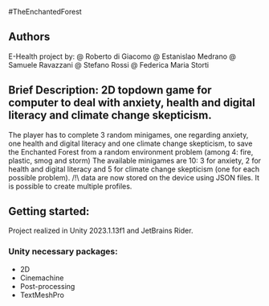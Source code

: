 #TheEnchantedForest

## Authors
E-Health project by:
@ Roberto di Giacomo
@ Estanislao Medrano
@ Samuele Ravazzani
@ Stefano Rossi
@ Federica Maria Storti

## Brief Description: 2D topdown game for computer to deal with anxiety, health and digital literacy and climate change skepticism.
The player has to complete 3 random minigames, one regarding anxiety, one health and digital literacy and one climate change skepticism, to save the Enchanted Forest from a random environment problem (among 4: fire, plastic, smog and storm)
The available minigames are 10: 3 for anxiety, 2 for health and digital literacy and 5 for climate change skepticism (one for each possible problem).
/!\ data are now stored on the device using JSON files. It is possible to create multiple profiles.

## Getting started:
Project realized in Unity 2023.1.13f1 and JetBrains Rider.

### Unity necessary packages:
- 2D
- Cinemachine
- Post-processing
- TextMeshPro